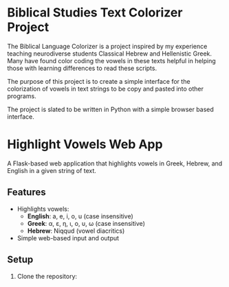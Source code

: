 # Biblical Studies Text Colorizer Project
The Biblical Language Colorizer is a project inspired by my experience teaching neurodiverse students Classical Hebrew and Hellenistic Greek. Many have found color coding the vowels in these texts helpful in helping those with learning differences to read these scripts.

The purpose of this project is to create a simple interface for the colorization of vowels in text strings to be copy and pasted into other programs.

The project is slated to be written in Python with a simple browser based interface.

# Highlight Vowels Web App

A Flask-based web application that highlights vowels in Greek, Hebrew, and English in a given string of text.

## Features
- Highlights vowels:
  - **English**: a, e, i, o, u (case insensitive)
  - **Greek**: α, ε, η, ι, ο, υ, ω (case insensitive)
  - **Hebrew**: Niqqud (vowel diacritics)
- Simple web-based input and output

## Setup
1. Clone the repository:

